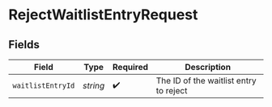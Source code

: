 # RejectWaitlistEntryRequest


## Fields

| Field                                  | Type                                   | Required                               | Description                            |
| -------------------------------------- | -------------------------------------- | -------------------------------------- | -------------------------------------- |
| `waitlistEntryId`                      | *string*                               | :heavy_check_mark:                     | The ID of the waitlist entry to reject |